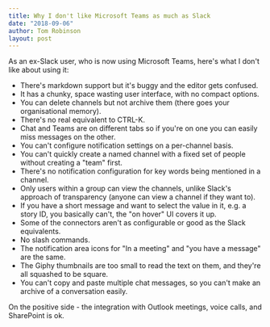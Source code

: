 ```yaml
---
title: Why I don't like Microsoft Teams as much as Slack
date: "2018-09-06"
author: Tom Robinson
layout: post
---
```


As an ex-Slack user, who is now using Microsoft Teams, here's what I don't like about using it:

* There's markdown support but it's buggy and the editor gets confused.
* It has a chunky, space wasting user interface, with no compact options.
* You can delete channels but not archive them (there goes your organisational memory).
* There's no real equivalent to CTRL-K.
* Chat and Teams are on different tabs so if you're on one you can easily miss messages on the other.
* You can't configure notification settings on a per-channel basis.
* You can't quickly create a named channel with a fixed set of people without creating a "team" first.
* There's no notification configuration for key words being mentioned in a channel.
* Only users within a group can view the channels, unlike Slack's approach of transparency (anyone can view a channel if they want to).
* If you have a short message and want to select the value in it, e.g. a story ID, you basically can't, the "on hover" UI covers it up.
* Some of the connectors aren't as configurable or good as the Slack equivalents.
* No slash commands.
* The notification area icons for "In a meeting" and "you have a message" are the same.
* The Giphy thumbnails are too small to read the text on them, and they're all squashed to be square.
* You can't copy and paste multiple chat messages, so you can't make an archive of a conversation easily.

On the positive side - the integration with Outlook meetings, voice calls, and SharePoint is ok.

